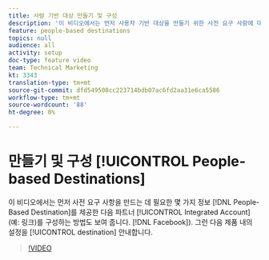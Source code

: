 ```yaml
---
title: 사람 기반 대상 만들기 및 구성
description: '이 비디오에서는 먼저 사용자 기반 대상을 만들기 위한 사전 요구 사항에 대한 정보를 제공한 다음 통합 계정(파트너(예: Facebook)을 구성하는 방법도 보여 줍니다. 그런 다음 대상 자체의 제품 내 설정을 안내합니다.'
feature: people-based destinations
topics: null
audience: all
activity: setup
doc-type: feature video
team: Technical Marketing
kt: 3343
translation-type: tm+mt
source-git-commit: dfd549508cc223714bdb07ac6fd2aa31e6ca5586
workflow-type: tm+mt
source-wordcount: '88'
ht-degree: 0%

---
```



# 만들기 및 구성 [!UICONTROL People-based Destinations]

이 비디오에서는 먼저 사전 요구 사항을 만드는 데 필요한 몇 가지 정보 [!DNL People-Based Destination]를 제공한 다음 파트너 [!UICONTROL Integrated Account] (예: 링크)를 구성하는 방법도 보여 줍니다. [!DNL Facebook]). 그런 다음 제품 내의 설정을 [!UICONTROL destination] 안내합니다.

>[!VIDEO](https://video.tv.adobe.com/v/28955/?quality=12)
